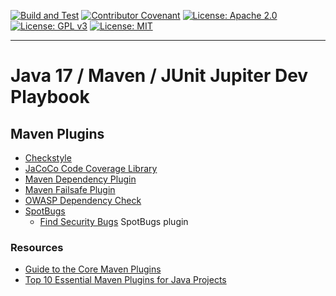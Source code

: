 [![Build and Test](https://github.com/devplaybooks/java17_maven_junit5/actions/workflows/CI.yml/badge.svg)](https://github.com/devplaybooks/java17_maven_junit5/actions/workflows/CI.yml)
[![Contributor Covenant](https://img.shields.io/badge/Contributor%20Covenant-2.1-4baaaa.svg)](CODE_OF_CONDUCT.md)
[![License: Apache 2.0](https://img.shields.io/badge/license-Apache%202.0-blue?style=flat-square)](LICENSE-APACHE)
[![License: GPL v3](https://img.shields.io/badge/License-GPLv3-blue.svg)](LICENSE-GPLv3)
[![License: MIT](https://img.shields.io/badge/license-MIT-blue?style=flat-square)](LICENSE-MIT)

---

# Java 17 / Maven / JUnit Jupiter Dev Playbook

## Maven Plugins

* [Checkstyle](https://checkstyle.org/)
* [JaCoCo Code Coverage Library](https://www.jacoco.org/jacoco/)
* [Maven Dependency Plugin](https://maven.apache.org/plugins/maven-dependency-plugin/)
* [Maven Failsafe Plugin](https://maven.apache.org/surefire/maven-failsafe-plugin/)
* [OWASP Dependency Check](https://jeremylong.github.io/DependencyCheck/general/internals.html)
* [SpotBugs](https://spotbugs.github.io/)
  * [Find Security Bugs](https://find-sec-bugs.github.io/tutorials.htm#Maven) SpotBugs plugin

### Resources

* [Guide to the Core Maven Plugins](https://www.baeldung.com/core-maven-plugins)
* [Top 10 Essential Maven Plugins for Java Projects](https://medium.com/@AlexanderObregon/top-10-essential-maven-plugins-for-java-projects-a85b26a4de31)
